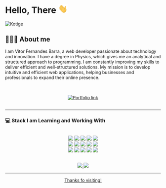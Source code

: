 <h1>Hello, There <img src="https://raw.githubusercontent.com/ABSphreak/ABSphreak/master/gifs/Hi.gif" width="30px"></h1>
<p align="left"> <img src="https://komarev.com/ghpvc/?username=Kotige" alt="Kotige" /> </p>

## 👨🏻‍💻 About me

I am Vítor Fernandes Barra, a web developer passionate about technology and innovation. I have a degree in Physics, which gives me an analytical and structured approach to programming. I am constantly improving my skills to deliver efficient and well-structured solutions. My mission is to develop intuitive and efficient web applications, helping businesses and professionals to expand their online presence.

<br>
<br>
<div align="center">
<a href="https://kotige.github.io/" target="_blank">
<img alt="Portfolio link" src="https://img.shields.io/badge/Portfolio-255E63?style=for-the-badge&logo=About.me&logoColor=white" />
</a>
</div>
<br>

---

### 💻 Stack I am Learning and Working With
<br>

<div align="center">

<img src="https://img.shields.io/badge/HTML5-E34F26?style=for-the-badge&logo=html5&logoColor=white" height="25">
<img src="https://img.shields.io/badge/CSS-239120?&style=for-the-badge&logo=css3&logoColor=white" height="25">
<img src="https://img.shields.io/badge/Sass-CC6699?style=for-the-badge&logo=sass&logoColor=white" height="25">
<img src="https://img.shields.io/badge/JavaScript-F7DF1E?style=for-the-badge&logo=javascript&logoColor=black" height="25">
<img src="https://img.shields.io/badge/TypeScript-007ACC?style=for-the-badge&logo=typescript&logoColor=white" height="25">



<br>
<img src="https://img.shields.io/badge/Git-F05032?style=for-the-badge&logo=git&logoColor=white" height="25">
<img src="https://img.shields.io/badge/React-20232A?style=for-the-badge&logo=react&logoColor=61DAFB" height="25"/>
<img src="https://img.shields.io/badge/Node%20js-339933?style=for-the-badge&logo=nodedotjs&logoColor=white" height="25"/>
<img src="https://img.shields.io/badge/MySQL-005C84?style=for-the-badge&logo=mysql&logoColor=white" height="25">
<img src="https://img.shields.io/badge/PostgreSQL-316192?style=for-the-badge&logo=postgresql&logoColor=white" height="25">


<br>
<img src="https://img.shields.io/badge/Wordpress-21759B?style=for-the-badge&logo=wordpress&logoColor=white" height="25">
<img src="https://img.shields.io/badge/Canva-%2300C4CC.svg?&style=for-the-badge&logo=Canva&logoColor=white" height="25"/>
<img src="https://img.shields.io/badge/latex-008080.svg?&style=for-the-badge&logo=latex&logoColor=white" height="25"/>
<img src="https://img.shields.io/badge/Figma-F24E1E?style=for-the-badge&logo=figma&logoColor=white" height="25"/>
<img src="https://img.shields.io/badge/VSCode-0078D4?style=for-the-badge&logo=visual%20studio%20code&logoColor=white" height="25"/>
</div>
<br>


<p align="center">

  <a href="https://github.com/Kotige">
  <img height="150em" src="https://github-readme-stats.vercel.app/api?username=Kotige&show_icons=true&theme=vision-friendly-dark&include_all_commits=true&count_private=true"/>
  <img height="150em" src="https://github-readme-stats.vercel.app/api/top-langs/?username=Kotige&layout=compact&langs_count=6&theme=vision-friendly-dark"/> 
</p>

 ---
 
 <div align="center"> 
    Thanks fo visiting!
  </div>

